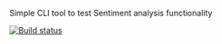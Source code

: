 Simple CLI tool to test Sentiment analysis functionality

[![Build status](https://glav.visualstudio.com/Email%20Sentiment%20Analysis/_apis/build/status/Email%20Sentiment%20Analysis-ASP.NET%20Core-CI)](https://glav.visualstudio.com/Email%20Sentiment%20Analysis/_build/latest?definitionId=57)
